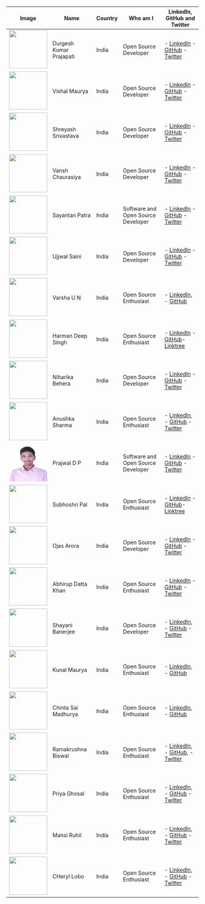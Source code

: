 <!------------------------------------------------------------------------------------------------------------------------------------------------->
<!------------------------------------------------------------------------------------------------------------------------------------------------->
<!--------- Copy The Comment Line & Update it ----------------------------------------------------------------------------------------------------->
<!------------------------------------------------------------------------------------------------------------------------------------------------->
<!------------------------------------------------------------------------------------------------------------------------------------------------->


# <!--  | <img src="Your Image URL" width="100" height="100"> |Durgesh Kumar Prajapati| India | Open Source Developer | - [LinkedIn](Your LinkedIn URL), - [GitHub](Your GitHub URL) - [Twitter](Your Twitter URL) |    Get your img URL from https://api.github.com/users/github-user-name --> 


| Image  |Name | Country               | Who am I                    | LinkedIn, GitHub and Twitter|
|------|--------|-----------------------|--------------------------------|-------------------|
| <img src="https://avatars.githubusercontent.com/u/98798977?v=4" width="100" height="100"> | Durgesh Kumar Prajapati| India | Open Source Developer | - [LinkedIn](https://www.linkedin.com/in/durgesh4993/) - [GitHub](https://github.com/Durgesh4993) - [Twitter](https://x.com/durgesh4993) |
| <img src="https://avatars.githubusercontent.com/u/40622097?s=96&v=4" width="100" height="100"> | Vishal Maurya | India | Open Source Developer | - [LinkedIn](https://www.linkedin.com/in/vishal-maurya-a0530618b) - [GitHub](https://github.com/vishalmaurya850) - [Twitter](https://x.com/VishalM99065176) |
| <img src="https://avatars.githubusercontent.com/u/72603662?v=4" width="100" height="100"> | Shreyash Srivastava| India | Open Source Developer | - [LinkedIn](www.linkedin.com/in/shreyash-srivastava-1a1161280) - [GitHub](https://github.com/shreyash3087) - [Twitter](https://x.com/Shreyash3087) |
| <img src="https://avatars.githubusercontent.com/u/114163734?v=4" width="100" height="100"> | Vansh Chaurasiya| India | Open Source Developer | - [LinkedIn](https://www.linkedin.com/in/vanshchaurasiya24/) - [GitHub](https://github.com/vansh-codes) - [Twitter](https://x.com/VanshChaurasiy4) |
| <img src="https://raw.githubusercontent.com/sayantancodex/sayantancodex.github.io/main/assets/img/about/sayantan.jpg" width="100" height="100"> | Sayantan Patra| India | Software and Open Source Developer | - [LinkedIn](https://www.linkedin.com/in/sayantanpatra2004) - [GitHub](https://github.com/sayantancodex) - [Twitter](https://x.com/SayantanPatra_?s=09) |
| <img src="https://avatars.githubusercontent.com/u/73696489?v=4" width="100" height="100"> | Ujjwal Saini | India | Open Source Developer | - [LinkedIn](https://www.linkedin.com/in/ujjwalsaini07/) - [GitHub](https://github.com/UjjwalSaini07) - [Twitter](https://x.com/UjjwalSaini0007) |
| <img src="https://avatars.githubusercontent.com/u/171420430?v=4" width="100" height="100"> | Varsha U N| India | Open Source Enthusiast | - [LinkedIn](https://www.linkedin.com/in/varsha-un?utm_source=share&utm_campaign=share_via&utm_content=profile&utm_medium=android_app), - [GitHub](https://github.com/VarshaUN)  | 
| <img src="https://avatars.githubusercontent.com/u/115714095?v=4" width="100" height="100"> | Harman Deep Singh| India | Open Source Enthusiast | - [LinkedIn](https://www.linkedin.com/in/harman-deep-singh-5a3b3823b/) - [GitHub](https://github.com/Harman8815)- [Linktree](https://linktr.ee/harman88157)  | 
| <img src="https://avatars.githubusercontent.com/u/158172826?s=400&u=28f3abd12dfb5d05f140745d9d792e71e339ad8a&v=4" width="100" height="100"> | Niharika Behera | India | Open Source Developer | - [LinkedIn](https://www.linkedin.com/in/niharika-behera/) - [GitHub](https://github.com/Niharika-Behera) - [Twitter](https://x.com/NiharikaBeheraa) |
| <img src="https://avatars.githubusercontent.com/u/169697073?v=4" width="100" height="100"> |Anushka Sharma| India | Open Source Enthusiast | - [LinkedIn](http://www.linkedin.com/in/anushka-sharma-644063295), - [GitHub](https://github.com/anushka8418) - [Twitter](https://x.com/Anushka33174522) |
| <img src="https://github.com/prajwaldp223/photo/blob/main/WhatsApp%20Image%202024-09-01%20at%2009.49.00_640ff75f.jpg?raw=true" width="100" height="100"> | Prajwal D P| India | Software and Open Source Developer | - [LinkedIn](https://www.linkedin.com/in/prajwal-d-p-4a9692260/) - [GitHub](https://github.com/prajwaldp223) - [Twitter](https://x.com/Prajwaldp23) |
| <img src="https://github-production-user-asset-6210df.s3.amazonaws.com/138369802/363593336-6f0a61dc-280a-4bb3-b2be-03d5320f9562.jpeg?X-Amz-Algorithm=AWS4-HMAC-SHA256&X-Amz-Credential=AKIAVCODYLSA53PQK4ZA%2F20240903%2Fus-east-1%2Fs3%2Faws4_request&X-Amz-Date=20240903T002926Z&X-Amz-Expires=300&X-Amz-Signature=bc5b6be73a461cb79e76a54daf46db3e8651813362b600007ecfe5558ba66ece&X-Amz-SignedHeaders=host&actor_id=0&key_id=0&repo_id=0" width="100" height="100"> | Subhoshri Pal| India | Open Source Enthusiast | - [LinkedIn](https://www.linkedin.com/in/subhoshri-pal2005/) - [GitHub](https://github.com/Subhoshri)- [Linktree](https://linktr.ee/subhoshri) | 
| <img src="https://avatars.githubusercontent.com/u/127867874?v=4" width="100" height="100"> | Ojas Arora | India | Open Source Developer | - [LinkedIn](https://www.linkedin.com/in/ojasarora14/) - [GitHub](https://github.com/Ojas-Arora) - [Twitter](https://twitter.com/OjasArora2314) |
| <img src="https://github.com/user-attachments/assets/ba7137ae-5ad1-4881-874e-3194cf930c26" width="100" height="100"> | Abhirup Datta Khan| India | Open Source Enthusiast | - [LinkedIn](https://www.linkedin.com/in/abhirupdattak11/) - [GitHub](https://github.com/abhirup0199) - [Twitter](https://x.com/its_your_adi) |
| <img src="https://avatars.githubusercontent.com/u/138789511?s=400&u=216b524256bf8c9e99481276c6c1b6cb8ef5c0dc&v=4" width="100" height="100"> |Shayani Banerjee| India | Open Source Developer | - [LinkedIn](https://www.linkedin.com/in/shayani-banerjee-88b489230), - [GitHub](https://github.com/Kochurii ) - [Twitter](https://x.com/anaaaaaaaa_x) |    
| <img src="https://avatars.githubusercontent.com/u/109097899?v=4" width="100" height="100"> |Kunal Maurya| India | Open Source Enthusiast | - [LinkedIn](https://www.linkedin.com/in/kunal-maurya/), - [GitHub](https://github.com/kunalmaurya6) |    
| <img src="https://avatars.githubusercontent.com/u/142426686?s=400&u=96d65765fb66e7fb77198ffebe7de6a7ff294259&v=4" width="100" height="100"> | Chinta Sai Madhurya | India | Open Source Enthusiast | - [LinkedIn](https://www.linkedin.com/in/sai-madhurya-chinta), - [GitHub](https://github.com/Madhurya2303) |   
| <img src="https://avatars.githubusercontent.com/u/125277258?s=400&u=25584c5e46c3a42a27bbc6e5f176fd4a1b6cb923&v=4" width="100" height="100"> | Ramakrushna Biswal | India | Open Source Enthusiast | - [LinkedIn](https://www.linkedin.com/in/ramakrushna-biswal/), - [GitHub](https://github.com/RamakrushnaBiswal), - [Twitter](https://x.com/Ramakrushna23) |  
| <img src="https://avatars.githubusercontent.com/u/162816363?v=4" width="100" height="100"> |Priya Ghosal| India | Open Source Enthusiast | - [LinkedIn](https://www.linkedin.com/in/priya-ghosal-785771286/), - [GitHub](https://github.com/PriyaGhosal) - [Twitter](https://x.com/PriyaGhosa39968) | 
| <img src="https://avatars.githubusercontent.com/u/157950124?v=4" width="100" height="100"> |Mansi Ruhil| India | Open Source Enthusiast | - [LinkedIn](https://www.linkedin.com/in/mansi-ruhil-7a00a0228/), - [GitHub](https://github.com/mansiruhil13) - [Twitter](https://x.com/byteelif?s=09) | 
| <img src="https://avatars.githubusercontent.com/u/170594531?v=4" width="100" height="100"> |CHeryl Lobo| India | Open Source Enthusiast | - [LinkedIn](https://www.linkedin.com/in/cheryl-lobo-0b7646254/), - [GitHub](https://github.com/cherylobo) - [Twitter](https://x.com/CherylLobo76415) | 
